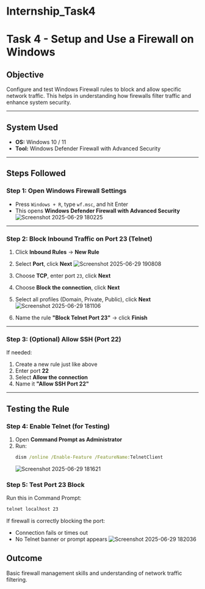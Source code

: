 # Internship_Task4
# Task 4 - Setup and Use a Firewall on Windows

## Objective
Configure and test Windows Firewall rules to block and allow specific network traffic. This helps in understanding how firewalls filter traffic and enhance system security.

---

## System Used
- **OS:** Windows 10 / 11
- **Tool:** Windows Defender Firewall with Advanced Security

---

## Steps Followed

### Step 1: Open Windows Firewall Settings
- Press `Windows + R`, type `wf.msc`, and hit Enter
- This opens **Windows Defender Firewall with Advanced Security**
![Screenshot 2025-06-29 180225](https://github.com/user-attachments/assets/630a896b-c313-4644-9565-b5b855044325)

---

### Step 2: Block Inbound Traffic on Port 23 (Telnet)
1. Click **Inbound Rules** → **New Rule**
2. Select **Port**, click **Next**
   ![Screenshot 2025-06-29 190808](https://github.com/user-attachments/assets/80b3fa93-d59a-439a-8948-144cd151503b)

4. Choose **TCP**, enter port `23`, click **Next**
5. Choose **Block the connection**, click **Next**
6. Select all profiles (Domain, Private, Public), click **Next**
  ![Screenshot 2025-06-29 181106](https://github.com/user-attachments/assets/86df04ca-37cb-4a51-9ed0-efaeedfb155b)


8. Name the rule **"Block Telnet Port 23"** → click **Finish**

---

### Step 3: (Optional) Allow SSH (Port 22)
If needed:
1. Create a new rule just like above
2. Enter port **22**
3. Select **Allow the connection**
4. Name it **"Allow SSH Port 22"**

---

## Testing the Rule

### Step 4: Enable Telnet (for Testing)
1. Open **Command Prompt as Administrator**
2. Run:
   ```cmd
   dism /online /Enable-Feature /FeatureName:TelnetClient
   ```
   ![Screenshot 2025-06-29 181621](https://github.com/user-attachments/assets/09b00091-2b98-453a-80ba-f4a774074705)


### Step 5: Test Port 23 Block
Run this in Command Prompt:
```cmd
telnet localhost 23
```
If firewall is correctly blocking the port:
- Connection fails or times out
- No Telnet banner or prompt appears
![Screenshot 2025-06-29 182036](https://github.com/user-attachments/assets/cdbe6d4b-b68b-4376-b2d9-8af22280f709)

## **Outcome** 
Basic firewall management skills and understanding of network traffic filtering.
